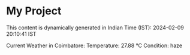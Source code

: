 # My Project

This content is dynamically generated in Indian Time (IST): 2024-02-09 20:10:41 IST


Current Weather in Coimbatore:
Temperature: 27.88 °C
Condition: haze
